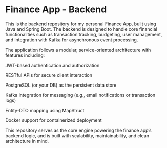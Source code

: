 # Finance App - Backend
This is the backend repository for my personal Finance App, built using Java and Spring Boot. 
The backend is designed to handle core financial functionalities such as transaction tracking, budgeting, user management, and integration with Kafka for asynchronous event processing.

The application follows a modular, service-oriented architecture with features including:

JWT-based authentication and authorization

RESTful APIs for secure client interaction

PostgreSQL (or your DB) as the persistent data store

Kafka integration for messaging (e.g., email notifications or transaction logs)

Entity-DTO mapping using MapStruct

Docker support for containerized deployment

This repository serves as the core engine powering the finance app’s backend logic, and is built with scalability, maintainability, and clean architecture in mind.
